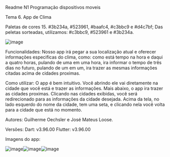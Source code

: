 Readme N1 Programação dispositivos moveis

Tema 6. App de Clima

Paletas de cores 15. #3b234a, #523961, #baafc4, #c3bbc9 e #d4c7bf;
Das peletas sorteadas, utilizamos: #c3bbc9, #523961 e #3b234a.

![image](https://github.com/user-attachments/assets/45a72ac2-c8b2-47b1-990f-b37e814db27c)

Funcionalidades: Nosso app irá pegar a sua localização atual e oferecer informações especificas do clima, como: como está tempo na hora e daqui a quatro horas, pulando de uma em uma hora, ira informar o tempo de três dias no futuro, pulando de um em um, ira trazer as mesmas informações citadas acima de cidades proximas.

Como utilizar: O app é bem intuitivo. Você abrindo ele vai diretamente na cidade que você está e trazer as informações. Mais abaixo, o app ira trazer as cidades proximas. Clicando nas cidades exibidas, você será redirecionado para as informações da cidade desejada. Acima da tela, no lado esquerdo do nome da cidade, tem uma seta, e clicando nela você volta para a cidade que está no momento.

Autores: Guilherme Oechsler e José Mateus Loose.

Versões:
Dart: v3.96.00
Flutter: v3.96.00

Imagens do app:

![image](https://github.com/user-attachments/assets/272a974f-c5c3-48ca-bbe5-fbf856b51f67)![image](https://github.com/user-attachments/assets/12f83a34-9273-4003-8f1a-9e9927faeb9b)![image](https://github.com/user-attachments/assets/f418a589-dacb-4cf2-8f94-f50c22dfa07f)











